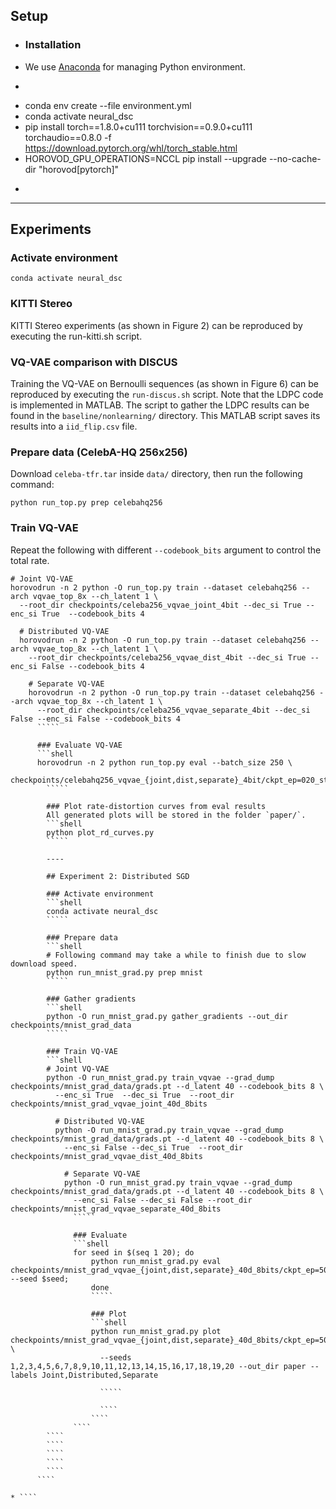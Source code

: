 ## Setup
* ### Installation
* We use [Anaconda](https://www.anaconda.com/products/individual) for managing Python environment.
* ```shell
* conda env create --file environment.yml
* conda activate neural_dsc
* pip install torch==1.8.0+cu111 torchvision==0.9.0+cu111 torchaudio==0.8.0 -f https://download.pytorch.org/whl/torch_stable.html
* HOROVOD_GPU_OPERATIONS=NCCL pip install --upgrade --no-cache-dir "horovod[pytorch]"
* `````

----

## Experiments

### Activate environment
```shell
conda activate neural_dsc
`````

### KITTI Stereo
KITTI Stereo experiments (as shown in Figure 2) can be reproduced by executing the run-kitti.sh script.

### VQ-VAE comparison with DISCUS
Training the VQ-VAE on Bernoulli sequences (as shown in Figure 6) can be reproduced by executing the `run-discus.sh` script. Note that the LDPC code is implemented in MATLAB. The script to gather the LDPC results can be found in the `baseline/nonlearning/` directory. This MATLAB script saves its results into a `iid_flip.csv` file.

### Prepare data (CelebA-HQ 256x256)
Download `celeba-tfr.tar` inside `data/` directory, then run the following command:
```shell
python run_top.py prep celebahq256
`````

### Train VQ-VAE
Repeat the following with different `--codebook_bits` argument to control the total rate.
```shell
# Joint VQ-VAE
horovodrun -n 2 python -O run_top.py train --dataset celebahq256 --arch vqvae_top_8x --ch_latent 1 \
  --root_dir checkpoints/celeba256_vqvae_joint_4bit --dec_si True --enc_si True  --codebook_bits 4

  # Distributed VQ-VAE
  horovodrun -n 2 python -O run_top.py train --dataset celebahq256 --arch vqvae_top_8x --ch_latent 1 \
    --root_dir checkpoints/celeba256_vqvae_dist_4bit --dec_si True --enc_si False --codebook_bits 4

    # Separate VQ-VAE
    horovodrun -n 2 python -O run_top.py train --dataset celebahq256 --arch vqvae_top_8x --ch_latent 1 \
      --root_dir checkpoints/celeba256_vqvae_separate_4bit --dec_si False --enc_si False --codebook_bits 4
      `````

      ### Evaluate VQ-VAE
      ```shell
      horovodrun -n 2 python run_top.py eval --batch_size 250 \
        checkpoints/celebahq256_vqvae_{joint,dist,separate}_4bit/ckpt_ep=020_step=0016880.pt
        `````

        ### Plot rate-distortion curves from eval results
        All generated plots will be stored in the folder `paper/`.
        ```shell
        python plot_rd_curves.py
        `````

        ----

        ## Experiment 2: Distributed SGD

        ### Activate environment
        ```shell
        conda activate neural_dsc
        `````

        ### Prepare data
        ```shell
        # Following command may take a while to finish due to slow download speed.
        python run_mnist_grad.py prep mnist
        `````

        ### Gather gradients
        ```shell
        python -O run_mnist_grad.py gather_gradients --out_dir checkpoints/mnist_grad_data
        `````

        ### Train VQ-VAE
        ```shell
        # Joint VQ-VAE
        python -O run_mnist_grad.py train_vqvae --grad_dump checkpoints/mnist_grad_data/grads.pt --d_latent 40 --codebook_bits 8 \
          --enc_si True  --dec_si True  --root_dir checkpoints/mnist_grad_vqvae_joint_40d_8bits

          # Distributed VQ-VAE
          python -O run_mnist_grad.py train_vqvae --grad_dump checkpoints/mnist_grad_data/grads.pt --d_latent 40 --codebook_bits 8 \
            --enc_si False --dec_si True  --root_dir checkpoints/mnist_grad_vqvae_dist_40d_8bits

            # Separate VQ-VAE
            python -O run_mnist_grad.py train_vqvae --grad_dump checkpoints/mnist_grad_data/grads.pt --d_latent 40 --codebook_bits 8 \
              --enc_si False --dec_si False --root_dir checkpoints/mnist_grad_vqvae_separate_40d_8bits
              `````

              ### Evaluate
              ```shell
              for seed in $(seq 1 20); do
                  python run_mnist_grad.py eval checkpoints/mnist_grad_vqvae_{joint,dist,separate}_40d_8bits/ckpt_ep=500_step=0391000.pt --seed $seed;
                  done
                  `````

                  ### Plot
                  ```shell
                  python run_mnist_grad.py plot checkpoints/mnist_grad_vqvae_{joint,dist,separate}_40d_8bits/ckpt_ep=500_step=0391000.pt \
                    --seeds 1,2,3,4,5,6,7,8,9,10,11,12,13,14,15,16,17,18,19,20 --out_dir paper --labels Joint,Distributed,Separate

                    `````

                    ````
                  ````
              ````
        ````
        ````
        ````
        ````
        ````
      ````
````
````
* ````
